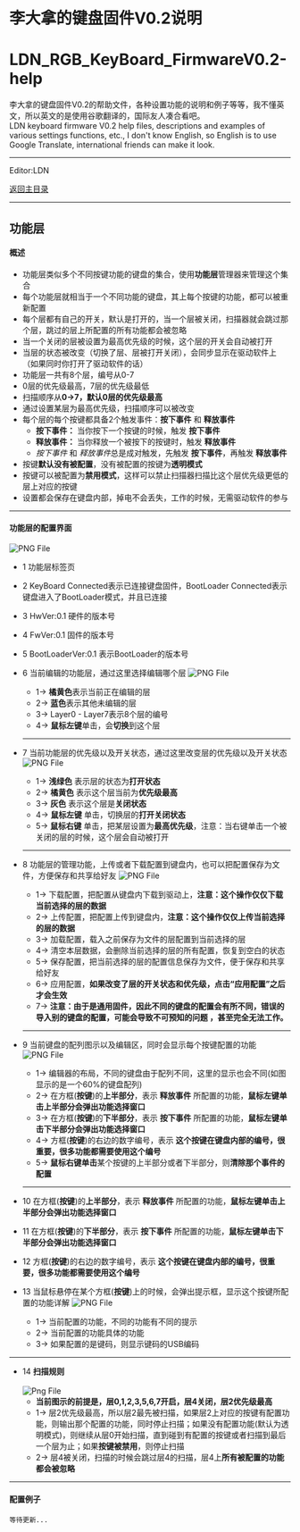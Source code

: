 ﻿李大拿的键盘固件V0.2说明
=====================
LDN_RGB_KeyBoard_FirmwareV0.2-help
=====================
李大拿的键盘固件V0.2的帮助文件，各种设置功能的说明和例子等等，我不懂英文，所以英文的是使用谷歌翻译的，国际友人凑合看吧。<br>
LDN keyboard firmware V0.2 help files, descriptions and examples of various settings functions, etc., I don't know English, so English is to use Google Translate, international friends can make it look.
****
Editor:LDN

[返回主目录](https://github.com/lswhome/LDN_RGB_KeyBoard_FirmwareV0.2-help "点击返回")

****
## 功能层
   #### 概述
   * 功能层类似多个不同按键功能的键盘的集合，使用**功能层**管理器来管理这个集合
   * 每个功能层就相当于一个不同功能的键盘，其上每个按键的功能，都可以被重新配置
   * 每个层都有自己的开关，默认是打开的，当一个层被关闭，扫描器就会跳过那个层，跳过的层上所配置的所有功能都会被忽略
   * 当一个关闭的层被设置为最高优先级的时候，这个层的开关会自动被打开
   * 当层的状态被改变（切换了层、层被打开关闭），会同步显示在驱动软件上（如果同时你打开了驱动软件的话）
   * 功能层一共有8个层，编号从0-7
   * 0层的优先级最高，7层的优先级最低
   * 扫描顺序从**0->7，默认0层的优先级最高**
   * 通过设置某层为最高优先级，扫描顺序可以被改变
   * 每个层的每个按键都具备2个触发事件：**按下事件** 和 **释放事件**
     * **按下事件：** 当你按下一个按键的时候，触发 **按下事件**
     * **释放事件：** 当你释放一个被按下的按键时，触发 **释放事件**
     * *按下事件* 和 *释放事件*总是成对触发，先触发 **按下事件**，再触发 **释放事件**
   * 按键**默认没有被配置**，没有被配置的按键为**透明模式**
   * 按键可以被配置为**禁用模式**，这样可以禁止扫描器扫描比这个层优先级更低的层上对应的按键
   * 设置都会保存在键盘内部，掉电不会丢失，工作的时候，无需驱动软件的参与
****
   #### 功能层的配置界面
   ![PNG File](https://github.com/lswhome/LDN_RGB_KeyBoard_FirmwareV0.2-help/blob/master/FunctionLayer/FuncLayerAll.png "")
   
   * 1  功能层标签页
   * 2  KeyBoard Connected表示已连接键盘固件，BootLoader Connected表示键盘进入了BootLoader模式，并且已连接
   * 3  HwVer:0.1 硬件的版本号
   * 4  FwVer:0.1 固件的版本号
   * 5  BootLoaderVer:0.1 表示BootLoader的版本号
   * 6  当前编辑的功能层，通过这里选择编辑哪个层
     ![PNG File](https://github.com/lswhome/LDN_RGB_KeyBoard_FirmwareV0.2-help/blob/master/FunctionLayer/FuncLayerEditLayers.png)
        * 1-> **橘黄色**表示当前正在编辑的层
        * 2-> **蓝色**表示其他未编辑的层
        * 3-> Layer0 - Layer7表示8个层的编号
        * 4-> **鼠标左键**单击，会**切换**到这个层
        ****
   * 7  当前功能层的优先级以及开关状态，通过这里改变层的优先级以及开关状态
     ![PNG File](https://github.com/lswhome/LDN_RGB_KeyBoard_FirmwareV0.2-help/blob/master/FunctionLayer/FuncLayerLayerSwitch.png)
        * 1-> **浅绿色** 表示层的状态为**打开状态**
        * 2-> **橘黄色** 表示这个层当前为**优先级最高**
        * 3-> **灰色** 表示这个层是**关闭状态**
        * 4-> **鼠标左键** 单击，切换层的**打开关闭状态**
        * 5-> **鼠标右键** 单击，把某层设置为**最高优先级**，注意：当右键单击一个被关闭的层的时候，这个层会自动被打开
        ****
   * 8  功能层的管理功能，上传或者下载配置到键盘内，也可以把配置保存为文件，方便保存和共享给好友
     ![PNG File](https://github.com/lswhome/LDN_RGB_KeyBoard_FirmwareV0.2-help/blob/master/FunctionLayer/FuncLayerManager.png)
        * 1-> 下载配置，把配置从键盘内下载到驱动上，**注意：这个操作仅仅下载当前选择的层的数据**
        * 2-> 上传配置，把配置上传到键盘内，**注意：这个操作仅仅上传当前选择的层的数据**
        * 3-> 加载配置，载入之前保存为文件的层配置到当前选择的层
        * 4-> 清空本层数据，会删除当前选择的层的所有配置，恢复到空白的状态
        * 5-> 保存配置，把当前选择的层的配置信息保存为文件，便于保存和共享给好友
        * 6-> 应用配置，**如果改变了层的开关状态和优先级，点击“应用配置”之后才会生效**
        * 7-> **注意：由于是通用固件，因此不同的键盘的配置会有所不同，错误的导入别的键盘的配置，可能会导致不可预知的问题 ，甚至完全无法工作。**
        
        ****   
   * 9  当前键盘的配列图示以及编辑区，同时会显示每个按键配置的功能
     ![PNG File](https://github.com/lswhome/LDN_RGB_KeyBoard_FirmwareV0.2-help/blob/master/FunctionLayer/FuncLayerEditer.png)
        * 1-> 编辑器的布局，不同的键盘由于配列不同，这里的显示也会不同(如图显示的是一个60%的键盘配列)
        * 2-> 在方框(**按键**)的**上半部分**，表示 **释放事件** 所配置的功能，**鼠标左键单击上半部分会弹出功能选择窗口**
        * 3-> 在方框(**按键**)的**下半部分**，表示 **按下事件** 所配置的功能，**鼠标左键单击下半部分会弹出功能选择窗口**
        * 4-> 方框(**按键**)的右边的数字编号，表示 **这个按键在键盘内部的编号，很重要，很多功能都需要使用这个编号**
        * 5-> **鼠标右键单击**某个按键的上半部分或者下半部分，则**清除那个事件的配置**
        ****
   * 10 在方框(**按键**)的**上半部分**，表示 **释放事件** 所配置的功能，**鼠标左键单击上半部分会弹出功能选择窗口**
   * 11 在方框(**按键**)的**下半部分**，表示 **按下事件** 所配置的功能，**鼠标左键单击下半部分会弹出功能选择窗口**
   * 12 方框(**按键**)的右边的数字编号，表示 **这个按键在键盘内部的编号，很重要，很多功能都需要使用这个编号**
   * 13 当鼠标悬停在某个方框(**按键**)上的时候，会弹出提示框，显示这个按键所配置的功能详解
     ![PNG File](https://github.com/lswhome/LDN_RGB_KeyBoard_FirmwareV0.2-help/blob/master/FunctionLayer/FuncLayerTip.png)
        * 1-> 当前配置的功能，不同的功能有不同的提示
        * 2-> 当前配置的功能具体的功能
        * 3-> 如果配置的是键码，则显示键码的USB编码     
****
   * 14 **扫描规则**<br>   
   ![Png File](https://github.com/lswhome/LDN_RGB_KeyBoard_FirmwareV0.2-help/blob/master/FunctionLayer/FuncLayerScan.png)   
        * **当前图示的前提是，层0,1,2,3,5,6,7开启，层4关闭，层2优先级最高**
        * 1-> 层2优先级最高，所以层2最先被扫描，如果层2上对应的按键有配置功能，则输出那个配置的功能，同时停止扫描；如果没有配置功能(默认为透明模式)，则继续从层0开始扫描，直到碰到有配置的按键或者扫描到最后一个层为止；如果**按键被禁用**，则停止扫描
        * 2-> 层4被关闭，扫描的时候会跳过层4的扫描，层4上**所有被配置的功能都会被忽略**
****
   #### 配置例子<br>
   `等待更新...`
   
   
   
   
   
   
   
   
   
   
   
   
   
   
